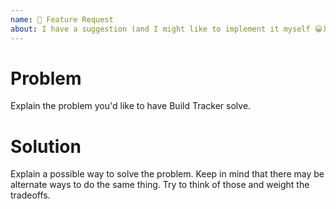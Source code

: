 ```yaml
---
name: 🚀 Feature Request
about: I have a suggestion (and I might like to implement it myself 😀)!
---
```


<!--
When trying to solve more solutions with Build Tracker, please keep in mind some of the following goals of the project:
* Be lightweight: small project size (single-digit KiBs, gzipped)
* Be easy: too many options in an API can become confusing
* Be clear: the intended purpose of every method should be as obvious as possible
* Is it easy to do this in "userland"? Would it be better off done there?
-->

# Problem

Explain the problem you'd like to have Build Tracker solve.

# Solution

Explain a possible way to solve the problem. Keep in mind that there may be alternate ways to do the same thing. Try to think of those and weight the tradeoffs.
